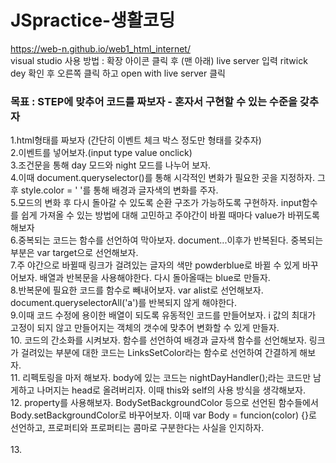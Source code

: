 # JSpractice-생활코딩
https://web-n.github.io/web1_html_internet/<br>
visual studio 사용 방법 : 확장 아이콘 클릭 후 (맨 아래) live server 입력 ritwick dey 확인 후 오른쪽 클릭 하고 open with live server 클릭
### 목표 : STEP에 맞추어 코드를 짜보자 - 혼자서 구현할 수 있는 수준을 갖추자
1.html형태를 짜보자 (간단히 이벤트 체크 박스 정도만 형태를 갖추자)<br>
2.이벤트를 넣어보자.(input type value onclick)<br>
3.조건문을 통해 day 모드와 night 모드를 나누어 보자.<br>
4.이때 document.queryselector()를 통해 시각적인 변화가 필요한 곳을 지정하자. 그후 style.color = ' '를 통해 배경과 글자색의 변화를 주자.<br>
5.모드의 변화 후 다시 돌아갈 수 있도록 순환 구조가 가능하도록 구현하자. input함수를 쉽게 가져올 수 있는 방법에 대해 고민하고 주야간이 바뀔 때마다 value가 바뀌도록 해보자 <br>
6.중복되는 코드는 함수를 선언하여 막아보자. document...이후가 반복된다. 중복되는 부분은 var target으로 선언해보자.<br>
7.주 야간으로 바뀔때 링크가 걸려있는 글자의 색만 powderblue로 바뀔 수 있게 바꾸어보자. 배열과 반복문을 사용해야한다. 다시 돌아올때는 blue로 만들자.<br>
8.반복문에 필요한 코드를 함수로 빼내어보자. var alist로 선언해보자. document.queryselectorAll('a')를 반복되지 않게 해야한다.<br>
9.이때 코드 수정에 용이한 배열이 되도록 유동적인 코드를 만들어보자. i 값의 최대가 고정이 되지 않고 만들어지는 객체의 갯수에 맞추어 변화할 수 있게 만들자.<br>
10. 코드의 간소화를 시켜보자. 함수를 선언하여 배경과 글자색 함수를 선언해보자. 링크가 걸려있는 부분에 대한 코드는 LinksSetColor라는 함수로 선언하여 간결하게 해보자.<br>
11. 리펙토링을 마저 해보자. body에 있는 코드는 nightDayHandler();라는 코드만 남게하고 나머지는 head로 올려버리자. 이때 this와 self의 사용 방식을 생각해보자.<br>
12. property를 사용해보자. BodySetBackgroundColor 등으로 선언된 함수들에서 Body.setBackgroundColor로 바꾸어보자. 이때 var Body = funcion(color) {}로 선언하고, 프로퍼티와 프로퍼티는 콤마로 구분한다는 사실을 인지하자.<br>\
13.
